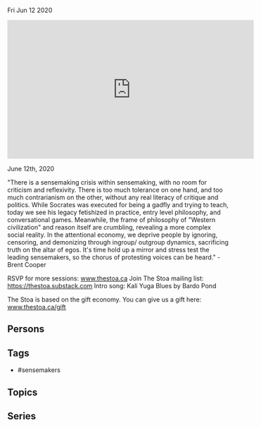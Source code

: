 



Fri Jun 12 2020

<iframe width="560" height="315" src="https://www.youtube.com/embed/I1O5zIe01DI" title="Who's Sensing the Sensemakers w/ Brent Cooper" frameborder="0" allow="accelerometer; autoplay; clipboard-write; encrypted-media; gyroscope; picture-in-picture" allowfullscreen ></iframe>

June 12th, 2020

"There is a sensemaking crisis within sensemaking, with no room for criticism and reflexivity. There is too much tolerance on one hand, and too much contrarianism on the other, without any real literacy of critique and politics. While Socrates was executed for being a gadfly and trying to teach, today we see his legacy fetishized in practice, entry level philosophy, and conversational games. Meanwhile, the frame of philosophy of "Western civilization" and reason itself are crumbling, revealing a more complex social reality. In the attentional economy, we deprive people by ignoring, censoring, and demonizing through ingroup/ outgroup dynamics, sacrificing truth on the altar of egos. It's time hold up a mirror and stress test the leading sensemakers, so the chorus of protesting voices can be heard." - Brent Cooper

RSVP for more sessions: www.thestoa.ca
Join The Stoa mailing list: https://thestoa.substack.com
Intro song: Kali Yuga Blues by Bardo Pond

The Stoa is based on the gift economy. You can give us a gift here: www.thestoa.ca/gift

## Persons



## Tags

- #sensemakers

## Topics



## Series



